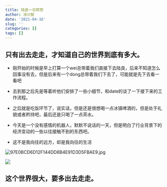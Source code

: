 ```yaml
---
title: 陆良一日转悠
author: 涂兴智
date: '2021-04-16'
slug: ''
categories: []
tags: []
---
```

## 只有出去走走，才知道自己的世界到底有多大。

+ 刚开始的时候是早上打算一个wei总带着我们直接下去陆良，后来不知道怎么回事没有去，但是后来有一个dong总带着我们下去了，可能就是先下去看一看吧
+ 去到那之后先是等着听他们安排了一些小细节，和date的谈了一下接下来的工作流程。

+ 之后就是吃饭环节了，说实话，但是还是很想喝一点冰镇啤酒的，但是处于礼貌或者矜持吧，最后还是只喝了一点茶水。
+ 今天是一个没有感情的机器人，默默不说话的一天，但是明白了行业背景下的经济变动的一些以往接触不到的东西吧。
+ 这不是我向往的远方，却是我向往的生活

![97E0BCD6D12F144DD8B4E91D3D5FBAE9.jpg](http://ww1.sinaimg.cn/large/006HO6T7gy1gpltecwry6j39ww2pskjn.jpg)

![](/2021-04-16-/index_files/97E0BCD6D12F144DD8B4E91D3D5FBAE9.jpg)

## 这个世界很大，要多出去走走。

